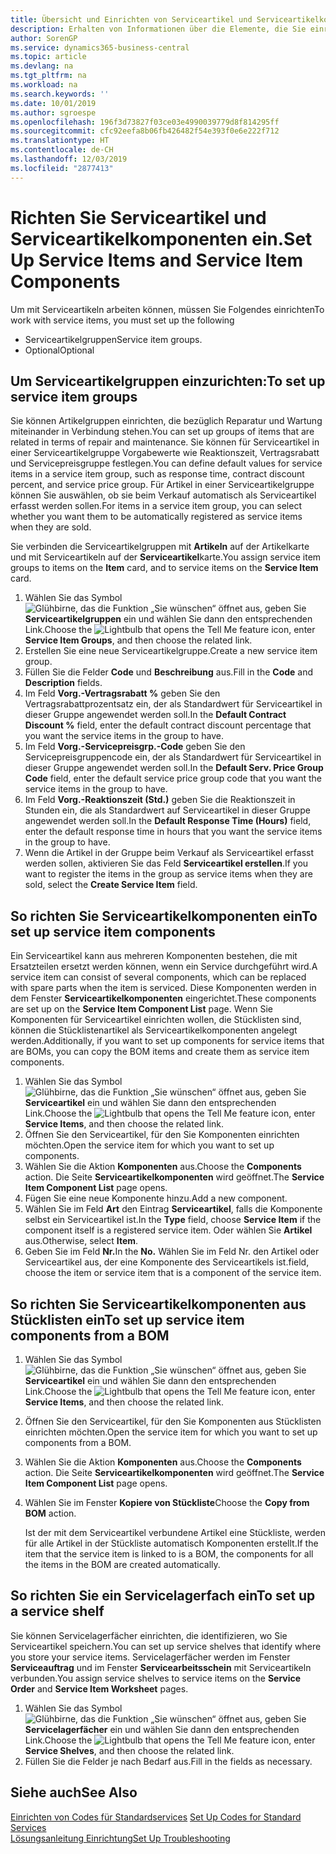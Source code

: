 ```yaml
---
title: Übersicht und Einrichten von Serviceartikel und Serviceartikelkomponenten  | Microsoft Docs
description: Erhalten von Informationen über die Elemente, die Sie einrichten müssen, bevor Sie Serviceartikel, einschliesslich Vorgabewerte wie Reaktionszeit, Vertragsrabatt, und Servicepreisgruppen verwenden können.
author: SorenGP
ms.service: dynamics365-business-central
ms.topic: article
ms.devlang: na
ms.tgt_pltfrm: na
ms.workload: na
ms.search.keywords: ''
ms.date: 10/01/2019
ms.author: sgroespe
ms.openlocfilehash: 196f3d73827f03ce03e4990039779d8f814295ff
ms.sourcegitcommit: cfc92eefa8b06fb426482f54e393f0e6e222f712
ms.translationtype: HT
ms.contentlocale: de-CH
ms.lasthandoff: 12/03/2019
ms.locfileid: "2877413"
---
```

# <a name="set-up-service-items-and-service-item-components"></a><span data-ttu-id="0ccb5-103">Richten Sie Serviceartikel und Serviceartikelkomponenten ein.</span><span class="sxs-lookup"><span data-stu-id="0ccb5-103">Set Up Service Items and Service Item Components</span></span>
<span data-ttu-id="0ccb5-104">Um mit Serviceartikeln arbeiten können, müssen Sie Folgendes einrichten</span><span class="sxs-lookup"><span data-stu-id="0ccb5-104">To work with service items, you must set up the following</span></span>

* <span data-ttu-id="0ccb5-105">Serviceartikelgruppen</span><span class="sxs-lookup"><span data-stu-id="0ccb5-105">Service item groups.</span></span>
* <span data-ttu-id="0ccb5-106">Optional</span><span class="sxs-lookup"><span data-stu-id="0ccb5-106">Optional</span></span>

## <a name="to-set-up-service-item-groups"></a><span data-ttu-id="0ccb5-107">Um Serviceartikelgruppen einzurichten:</span><span class="sxs-lookup"><span data-stu-id="0ccb5-107">To set up service item groups</span></span>
<span data-ttu-id="0ccb5-108">Sie können Artikelgruppen einrichten, die bezüglich Reparatur und Wartung miteinander in Verbindung stehen.</span><span class="sxs-lookup"><span data-stu-id="0ccb5-108">You can set up groups of items that are related in terms of repair and maintenance.</span></span> <span data-ttu-id="0ccb5-109">Sie können für Serviceartikel in einer Serviceartikelgruppe Vorgabewerte wie Reaktionszeit, Vertragsrabatt und Servicepreisgruppe festlegen.</span><span class="sxs-lookup"><span data-stu-id="0ccb5-109">You can define default values for service items in a service item group, such as response time, contract discount percent, and service price group.</span></span> <span data-ttu-id="0ccb5-110">Für Artikel in einer Serviceartikelgruppe können Sie auswählen, ob sie beim Verkauf automatisch als Serviceartikel erfasst werden sollen.</span><span class="sxs-lookup"><span data-stu-id="0ccb5-110">For items in a service item group, you can select whether you want them to be automatically registered as service items when they are sold.</span></span>  

<span data-ttu-id="0ccb5-111">Sie verbinden die Serviceartikelgruppen mit **Artikeln** auf der Artikelkarte und mit Serviceartikeln auf der **Serviceartikel**karte.</span><span class="sxs-lookup"><span data-stu-id="0ccb5-111">You assign service item groups to items on the **Item** card, and to service items on the **Service Item** card.</span></span>  

1. <span data-ttu-id="0ccb5-112">Wählen Sie das Symbol ![Glühbirne, das die Funktion „Sie wünschen“ öffnet](media/ui-search/search_small.png "Tell Me-Funktion") aus, geben Sie **Serviceartikelgruppen** ein und wählen Sie dann den entsprechenden Link.</span><span class="sxs-lookup"><span data-stu-id="0ccb5-112">Choose the ![Lightbulb that opens the Tell Me feature](media/ui-search/search_small.png "Tell me what you want to do") icon, enter **Service Item Groups**, and then choose the related link.</span></span>  
2. <span data-ttu-id="0ccb5-113">Erstellen Sie eine neue Serviceartikelgruppe.</span><span class="sxs-lookup"><span data-stu-id="0ccb5-113">Create a new service item group.</span></span>  
3. <span data-ttu-id="0ccb5-114">Füllen Sie die Felder **Code** und **Beschreibung** aus.</span><span class="sxs-lookup"><span data-stu-id="0ccb5-114">Fill in the **Code** and **Description** fields.</span></span>  
4. <span data-ttu-id="0ccb5-115">Im Feld **Vorg.-Vertragsrabatt %** geben Sie den Vertragsrabattprozentsatz ein, der als Standardwert für Serviceartikel in dieser Gruppe angewendet werden soll.</span><span class="sxs-lookup"><span data-stu-id="0ccb5-115">In the **Default Contract Discount %** field, enter the default contract discount percentage that you want the service items in the group to have.</span></span>  
5. <span data-ttu-id="0ccb5-116">Im Feld **Vorg.-Servicepreisgrp.-Code** geben Sie den Servicepreisgruppencode ein, der als Standardwert für Serviceartikel in dieser Gruppe angewendet werden soll.</span><span class="sxs-lookup"><span data-stu-id="0ccb5-116">In the **Default Serv. Price Group Code** field, enter the default service price group code that you want the service items in the group to have.</span></span>  
6. <span data-ttu-id="0ccb5-117">Im Feld **Vorg.-Reaktionszeit (Std.)** geben Sie die Reaktionszeit in Stunden ein, die als Standardwert auf Serviceartikel in dieser Gruppe angewendet werden soll.</span><span class="sxs-lookup"><span data-stu-id="0ccb5-117">In the **Default Response Time (Hours)** field, enter the default response time in hours that you want the service items in the group to have.</span></span>  
7. <span data-ttu-id="0ccb5-118">Wenn die Artikel in der Gruppe beim Verkauf als Serviceartikel erfasst werden sollen, aktivieren Sie das Feld **Serviceartikel erstellen**.</span><span class="sxs-lookup"><span data-stu-id="0ccb5-118">If you want to register the items in the group as service items when they are sold, select the **Create Service Item** field.</span></span>  

## <a name="to-set-up-service-item-components"></a><span data-ttu-id="0ccb5-119">So richten Sie Serviceartikelkomponenten ein</span><span class="sxs-lookup"><span data-stu-id="0ccb5-119">To set up service item components</span></span>
<span data-ttu-id="0ccb5-120">Ein Serviceartikel kann aus mehreren Komponenten bestehen, die mit Ersatzteilen ersetzt werden können, wenn ein Service durchgeführt wird.</span><span class="sxs-lookup"><span data-stu-id="0ccb5-120">A service item can consist of several components, which can be replaced with spare parts when the item is serviced.</span></span> <span data-ttu-id="0ccb5-121">Diese Komponenten werden in dem Fenster **Serviceartikelkomponenten** eingerichtet.</span><span class="sxs-lookup"><span data-stu-id="0ccb5-121">These components are set up on the **Service Item Component List** page.</span></span> <span data-ttu-id="0ccb5-122">Wenn Sie Komponenten für Serviceartikel einrichten wollen, die Stücklisten sind, können die Stücklistenartikel als Serviceartikelkomponenten angelegt werden.</span><span class="sxs-lookup"><span data-stu-id="0ccb5-122">Additionally, if you want to set up components for service items that are BOMs, you can copy the BOM items and create them as service item components.</span></span>

1. <span data-ttu-id="0ccb5-123">Wählen Sie das Symbol ![Glühbirne, das die Funktion „Sie wünschen“ öffnet](media/ui-search/search_small.png "Tell Me-Funktion") aus, geben Sie **Serviceartikel** ein und wählen Sie dann den entsprechenden Link.</span><span class="sxs-lookup"><span data-stu-id="0ccb5-123">Choose the ![Lightbulb that opens the Tell Me feature](media/ui-search/search_small.png "Tell me what you want to do") icon, enter **Service Items**, and then choose the related link.</span></span>
2. <span data-ttu-id="0ccb5-124">Öffnen Sie den Serviceartikel, für den Sie Komponenten einrichten möchten.</span><span class="sxs-lookup"><span data-stu-id="0ccb5-124">Open the service item for which you want to set up components.</span></span>  
3. <span data-ttu-id="0ccb5-125">Wählen Sie die Aktion **Komponenten** aus.</span><span class="sxs-lookup"><span data-stu-id="0ccb5-125">Choose the **Components** action.</span></span> <span data-ttu-id="0ccb5-126">Die Seite **Serviceartikelkomponenten** wird geöffnet.</span><span class="sxs-lookup"><span data-stu-id="0ccb5-126">The **Service Item Component List** page opens.</span></span>  
4. <span data-ttu-id="0ccb5-127">Fügen Sie eine neue Komponente hinzu.</span><span class="sxs-lookup"><span data-stu-id="0ccb5-127">Add a new component.</span></span>  
5. <span data-ttu-id="0ccb5-128">Wählen Sie im Feld **Art** den Eintrag **Serviceartikel**, falls die Komponente selbst ein Serviceartikel ist.</span><span class="sxs-lookup"><span data-stu-id="0ccb5-128">In the **Type** field, choose **Service Item** if the component itself is a registered service item.</span></span> <span data-ttu-id="0ccb5-129">Oder wählen Sie **Artikel** aus.</span><span class="sxs-lookup"><span data-stu-id="0ccb5-129">Otherwise, select **Item**.</span></span>  
6. <span data-ttu-id="0ccb5-130">Geben Sie im Feld **Nr.**</span><span class="sxs-lookup"><span data-stu-id="0ccb5-130">In the **No.**</span></span> <span data-ttu-id="0ccb5-131">Wählen Sie im Feld Nr. den Artikel oder Serviceartikel aus, der eine Komponente des Serviceartikels ist.</span><span class="sxs-lookup"><span data-stu-id="0ccb5-131">field, choose the item or service item that is a component of the service item.</span></span>  

## <a name="to-set-up-service-item-components-from-a-bom"></a><span data-ttu-id="0ccb5-132">So richten Sie Serviceartikelkomponenten aus Stücklisten ein</span><span class="sxs-lookup"><span data-stu-id="0ccb5-132">To set up service item components from a BOM</span></span>
1.  <span data-ttu-id="0ccb5-133">Wählen Sie das Symbol ![Glühbirne, das die Funktion „Sie wünschen“ öffnet](media/ui-search/search_small.png "Tell Me-Funktion") aus, geben Sie **Serviceartikel** ein und wählen Sie dann den entsprechenden Link.</span><span class="sxs-lookup"><span data-stu-id="0ccb5-133">Choose the ![Lightbulb that opens the Tell Me feature](media/ui-search/search_small.png "Tell me what you want to do") icon, enter **Service Items**, and then choose the related link.</span></span>  
2. <span data-ttu-id="0ccb5-134">Öffnen Sie den Serviceartikel, für den Sie Komponenten aus Stücklisten einrichten möchten.</span><span class="sxs-lookup"><span data-stu-id="0ccb5-134">Open the service item for which you want to set up components from a BOM.</span></span>  
3. <span data-ttu-id="0ccb5-135">Wählen Sie die Aktion **Komponenten** aus.</span><span class="sxs-lookup"><span data-stu-id="0ccb5-135">Choose the **Components** action.</span></span> <span data-ttu-id="0ccb5-136">Die Seite **Serviceartikelkomponenten** wird geöffnet.</span><span class="sxs-lookup"><span data-stu-id="0ccb5-136">The **Service Item Component List** page opens.</span></span>  
4. <span data-ttu-id="0ccb5-137">Wählen Sie im Fenster **Kopiere von Stückliste**</span><span class="sxs-lookup"><span data-stu-id="0ccb5-137">Choose the **Copy from BOM** action.</span></span>  

    <span data-ttu-id="0ccb5-138">Ist der mit dem Serviceartikel verbundene Artikel eine Stückliste, werden für alle Artikel in der Stückliste automatisch Komponenten erstellt.</span><span class="sxs-lookup"><span data-stu-id="0ccb5-138">If the item that the service item is linked to is a BOM, the components for all the items in the BOM are created automatically.</span></span>  

## <a name="to-set-up-a-service-shelf"></a><span data-ttu-id="0ccb5-139">So richten Sie ein Servicelagerfach ein</span><span class="sxs-lookup"><span data-stu-id="0ccb5-139">To set up a service shelf</span></span>
<span data-ttu-id="0ccb5-140">Sie können Servicelagerfächer einrichten, die identifizieren, wo Sie Serviceartikel speichern.</span><span class="sxs-lookup"><span data-stu-id="0ccb5-140">You can set up service shelves that identify where you store your service items.</span></span> <span data-ttu-id="0ccb5-141">Servicelagerfächer werden im Fenster **Serviceauftrag** und im Fenster **Servicearbeitsschein** mit Serviceartikeln verbunden.</span><span class="sxs-lookup"><span data-stu-id="0ccb5-141">You assign service shelves to service items on the **Service Order** and **Service Item Worksheet** pages.</span></span>  

1. <span data-ttu-id="0ccb5-142">Wählen Sie das Symbol ![Glühbirne, das die Funktion „Sie wünschen“ öffnet](media/ui-search/search_small.png "Tell Me-Funktion") aus, geben Sie **Servicelagerfächer** ein und wählen Sie dann den entsprechenden Link.</span><span class="sxs-lookup"><span data-stu-id="0ccb5-142">Choose the ![Lightbulb that opens the Tell Me feature](media/ui-search/search_small.png "Tell me what you want to do") icon, enter **Service Shelves**, and then choose the related link.</span></span>
2. <span data-ttu-id="0ccb5-143">Füllen Sie die Felder je nach Bedarf aus.</span><span class="sxs-lookup"><span data-stu-id="0ccb5-143">Fill in the fields as necessary.</span></span>

## <a name="see-also"></a><span data-ttu-id="0ccb5-144">Siehe auch</span><span class="sxs-lookup"><span data-stu-id="0ccb5-144">See Also</span></span>
<span data-ttu-id="0ccb5-145">[Einrichten von Codes für Standardservices](service-how-setup-service-coding.md) </span><span class="sxs-lookup"><span data-stu-id="0ccb5-145">[Set Up Codes for Standard Services](service-how-setup-service-coding.md) </span></span>  
[<span data-ttu-id="0ccb5-146">Lösungsanleitung Einrichtung</span><span class="sxs-lookup"><span data-stu-id="0ccb5-146">Set Up Troubleshooting</span></span>](service-how-setup-troubleshooting.md)
